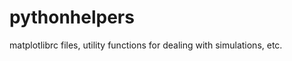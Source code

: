 pythonhelpers
=============

matplotlibrc files, utility functions for dealing with simulations, etc.
